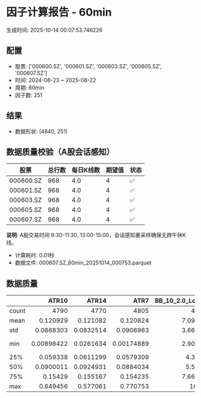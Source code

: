 # 因子计算报告 - 60min

生成时间: 2025-10-14 00:07:53.746226

## 配置

- 股票: ['000600.SZ', '000601.SZ', '000603.SZ', '000605.SZ', '000607.SZ']
- 时间: 2024-08-23 ~ 2025-08-22
- 周期: 60min
- 因子数: 251

## 结果

- 数据形状: (4840, 251)

## 数据质量校验（A股会话感知）

| 股票 | 总行数 | 每日K线数 | 期望值 | 状态 |
|------|--------|----------|--------|------|
| 000600.SZ | 968 | 4.0 | 4 | ✅ |
| 000601.SZ | 968 | 4.0 | 4 | ✅ |
| 000603.SZ | 968 | 4.0 | 4 | ✅ |
| 000605.SZ | 968 | 4.0 | 4 | ✅ |
| 000607.SZ | 968 | 4.0 | 4 | ✅ |

**说明**: A股交易时间 9:30-11:30, 13:00-15:00，会话感知重采样确保无跨午休K线。
- 计算耗时: 0.01秒
- 数据文件: 000607.SZ_60min_20251014_000753.parquet

## 数据质量

|       |         ATR10 |        ATR14 |          ATR7 |   BB_10_2.0_Lower |   BB_10_2.0_Middle |   BB_10_2.0_Upper |   BB_10_2.0_Width |   BB_15_2.0_Lower |   BB_15_2.0_Middle |   BB_15_2.0_Upper |   BB_15_2.0_Width |   BB_20_2.0_Lower |   BB_20_2.0_Middle |   BB_20_2.0_Upper |   BB_20_2.0_Width |    BOLB_20 |      CCI10 |      CCI14 |      CCI20 |      EMA12 |      EMA15 |      EMA20 |       EMA3 |       EMA5 |       EMA8 |    FIXLB10 |     FIXLB3 |     FIXLB5 |     FIXLB8 |     FMAX10 |     FMAX15 |     FMAX20 |      FMAX5 |    FMEAN10 |    FMEAN15 |    FMEAN20 |     FMEAN5 |     FMIN10 |     FMIN15 |     FMIN20 |      FMIN5 |     FSTD10 |     FSTD15 |     FSTD20 |      FSTD5 |    LEXLB10 |     LEXLB3 |     LEXLB5 |     LEXLB8 |       MA10 |       MA15 |       MA20 |        MA3 |        MA5 |        MA8 |         MACD |   MACD_12_26_9 |   MACD_6_13_4 |   MACD_8_17_5 |      MACD_HIST |   MACD_SIGNAL |   MEANLB10 |    MEANLB3 |    MEANLB5 |    MEANLB8 |       MSTD10 |       MSTD15 |        MSTD5 |     Momentum1 |    Momentum10 |    Momentum12 |    Momentum15 |    Momentum20 |     Momentum3 |     Momentum5 |     Momentum8 |              OBV |   OBV_SMA10 |   OBV_SMA15 |   OBV_SMA20 |   OBV_SMA5 |   Position10 |   Position12 |   Position15 |   Position20 |   Position25 |   Position30 |   Position5 |   Position8 |       RAND |     RANDNX |      RANDX |      RPROB |    RPROBCX |    RPROBNX |     RPROBX |       RSI |      RSI10 |     RSI14 |       RSI7 |       STCX |          STOCH |    STOCH_10_14 |   STOCH_14_20 |     STOCH_7_10 |        STX |   TA_ADXR_14 |   TA_ADX_14 |   TA_APO_fastperiod12_matype0_slowperiod26 |   TA_AROONOSC_14 |   TA_AROON_14_down |   TA_AROON_14_up |   TA_CCI_14 |   TA_CDL2CROWS |   TA_CDL3BLACKCROWS |   TA_CDL3INSIDE |   TA_CDL3LINESTRIKE |   TA_CDL3OUTSIDE |   TA_CDL3STARSINSOUTH |   TA_CDL3WHITESOLDIERS |   TA_CDLABANDONEDBABY |   TA_CDLADVANCEBLOCK |   TA_CDLBELTHOLD |   TA_CDLBREAKAWAY |   TA_CDLCLOSINGMARUBOZU |   TA_CDLCONCEALBABYSWALL |   TA_CDLCOUNTERATTACK |   TA_CDLDARKCLOUDCOVER |   TA_CDLDOJI |   TA_CDLDOJISTAR |   TA_CDLDRAGONFLYDOJI |   TA_CDLENGULFING |   TA_CDLEVENINGDOJISTAR |   TA_CDLEVENINGSTAR |   TA_CDLGAPSIDESIDEWHITE |   TA_CDLGRAVESTONEDOJI |   TA_CDLHAMMER |   TA_CDLHANGINGMAN |   TA_CDLHARAMI |   TA_CDLHARAMICROSS |   TA_CDLHIGHWAVE |   TA_CDLHIKKAKE |   TA_CDLHOMINGPIGEON |   TA_CDLIDENTICAL3CROWS |   TA_CDLINNECK |   TA_CDLINVERTEDHAMMER |   TA_CDLKICKING |   TA_CDLKICKINGBYLENGTH |   TA_CDLLADDERBOTTOM |   TA_CDLLONGLEGGEDDOJI |   TA_CDLLONGLINE |   TA_CDLMARUBOZU |   TA_CDLMATCHINGLOW |   TA_CDLMATHOLD |   TA_CDLMORNINGDOJISTAR |   TA_CDLMORNINGSTAR |   TA_CDLONNECK |   TA_CDLPIERCING |   TA_CDLRICKSHAWMAN |   TA_CDLRISEFALL3METHODS |   TA_CDLSEPARATINGLINES |   TA_CDLSHOOTINGSTAR |   TA_CDLSHORTLINE |   TA_CDLSPINNINGTOP |   TA_CDLSTALLEDPATTERN |   TA_CDLSTICKSANDWICH |   TA_CDLTAKURI |   TA_CDLTASUKIGAP |   TA_CDLTHRUSTING |   TA_CDLTRISTAR |   TA_CDLUNIQUE3RIVER |   TA_CDLUPSIDEGAP2CROWS |   TA_CDLXSIDEGAP3METHODS |   TA_DEMA_10 |   TA_DEMA_20 |   TA_DEMA_5 |   TA_DX_14 |   TA_EMA_10 |   TA_EMA_20 |   TA_EMA_30 |   TA_EMA_5 |   TA_EMA_60 |   TA_KAMA_10 |   TA_KAMA_20 |   TA_MFI_14 |   TA_MIDPRICE_10 |   TA_MIDPRICE_20 |   TA_MIDPRICE_5 |   TA_MOM_10 |   TA_ROCP_10 |   TA_ROCR100_10 |   TA_ROCR_10 |   TA_ROC_10 |   TA_RSI_14 |     TA_SAR |   TA_SMA_10 |   TA_SMA_20 |   TA_SMA_30 |   TA_SMA_5 |   TA_SMA_60 |   TA_STOCHF_D |   TA_STOCHF_K |   TA_STOCHRSI_fastd_period3_fastk_period5_timeperiod14_D |   TA_STOCHRSI_fastd_period3_fastk_period5_timeperiod14_K |   TA_STOCH_D |   TA_STOCH_K |   TA_T3_10 |   TA_T3_20 |    TA_T3_5 |   TA_TEMA_10 |   TA_TEMA_20 |   TA_TEMA_5 |   TA_TRIMA_10 |   TA_TRIMA_20 |   TA_TRIMA_5 |   TA_TRIX_14 |   TA_ULTOSC_timeperiod17_timeperiod214_timeperiod328 |   TA_WILLR_14 |   TA_WMA_10 |   TA_WMA_20 |   TA_WMA_5 |    TRENDLB10 |      TRENDLB3 |     TRENDLB5 |     TRENDLB8 |      Trend10 |      Trend12 |     Trend15 |     Trend20 |     Trend25 |       Trend5 |       Trend8 |     VWAP10 |     VWAP15 |     VWAP20 |     VWAP25 |     VWAP30 |   Volume_Momentum10 |   Volume_Momentum15 |   Volume_Momentum20 |   Volume_Momentum25 |   Volume_Momentum30 |   Volume_Ratio10 |   Volume_Ratio15 |   Volume_Ratio20 |   Volume_Ratio25 |   Volume_Ratio30 |   WILLR14 |   WILLR18 |   WILLR21 |    WILLR9 |
|:------|--------------:|-------------:|--------------:|------------------:|-------------------:|------------------:|------------------:|------------------:|-------------------:|------------------:|------------------:|------------------:|-------------------:|------------------:|------------------:|-----------:|-----------:|-----------:|-----------:|-----------:|-----------:|-----------:|-----------:|-----------:|-----------:|-----------:|-----------:|-----------:|-----------:|-----------:|-----------:|-----------:|-----------:|-----------:|-----------:|-----------:|-----------:|-----------:|-----------:|-----------:|-----------:|-----------:|-----------:|-----------:|-----------:|-----------:|-----------:|-----------:|-----------:|-----------:|-----------:|-----------:|-----------:|-----------:|-----------:|-------------:|---------------:|--------------:|--------------:|---------------:|--------------:|-----------:|-----------:|-----------:|-----------:|-------------:|-------------:|-------------:|--------------:|--------------:|--------------:|--------------:|--------------:|--------------:|--------------:|--------------:|-----------------:|------------:|------------:|------------:|-----------:|-------------:|-------------:|-------------:|-------------:|-------------:|-------------:|------------:|------------:|-----------:|-----------:|-----------:|-----------:|-----------:|-----------:|-----------:|----------:|-----------:|----------:|-----------:|-----------:|---------------:|---------------:|--------------:|---------------:|-----------:|-------------:|------------:|-------------------------------------------:|-----------------:|-------------------:|-----------------:|------------:|---------------:|--------------------:|----------------:|--------------------:|-----------------:|----------------------:|-----------------------:|----------------------:|---------------------:|-----------------:|------------------:|------------------------:|-------------------------:|----------------------:|-----------------------:|-------------:|-----------------:|----------------------:|------------------:|------------------------:|--------------------:|-------------------------:|-----------------------:|---------------:|-------------------:|---------------:|--------------------:|-----------------:|----------------:|---------------------:|------------------------:|---------------:|-----------------------:|----------------:|------------------------:|---------------------:|-----------------------:|-----------------:|-----------------:|--------------------:|----------------:|------------------------:|--------------------:|---------------:|-----------------:|--------------------:|-------------------------:|------------------------:|---------------------:|------------------:|--------------------:|-----------------------:|----------------------:|---------------:|------------------:|------------------:|----------------:|---------------------:|------------------------:|-------------------------:|-------------:|-------------:|------------:|-----------:|------------:|------------:|------------:|-----------:|------------:|-------------:|-------------:|------------:|-----------------:|-----------------:|----------------:|------------:|-------------:|----------------:|-------------:|------------:|------------:|-----------:|------------:|------------:|------------:|-----------:|------------:|--------------:|--------------:|---------------------------------------------------------:|---------------------------------------------------------:|-------------:|-------------:|-----------:|-----------:|-----------:|-------------:|-------------:|------------:|--------------:|--------------:|-------------:|-------------:|-----------------------------------------------------:|--------------:|------------:|------------:|-----------:|-------------:|--------------:|-------------:|-------------:|-------------:|-------------:|------------:|------------:|------------:|-------------:|-------------:|-----------:|-----------:|-----------:|-----------:|-----------:|--------------------:|--------------------:|--------------------:|--------------------:|--------------------:|-----------------:|-----------------:|-----------------:|-----------------:|-----------------:|----------:|----------:|----------:|----------:|
| count | 4790          | 4770         | 4805          |        4795       |         4795       |        4795       |        4795       |        4770       |         4770       |        4770       |        4770       |        4745       |         4745       |        4745       |        4745       | 4840       | 4750       | 4710       | 4650       | 4840       | 4840       | 4840       | 4840       | 4840       | 4840       | 4840       | 4840       | 4840       | 4840       | 4795       | 4770       | 4745       | 4820       | 4840       | 4840       | 4840       | 4840       | 4840       | 4840       | 4840       | 4840       | 4840       | 4840       | 4840       | 4840       | 4840       | 4840       | 4840       | 4840       | 4795       | 4770       | 4745       | 4830       | 4820       | 4805       | 4675         |   4675         | 4765          | 4740          | 4675           |  4675         | 4840       | 4840       | 4840       | 4840       | 4795         | 4770         | 4820         | 4790          | 4790          | 4790          | 4790          | 4790          | 4790          | 4790          | 4790          |   4840           |  4795       |  4770       |  4745       | 4820       |  4795        |  4785        |  4770        |  4745        |  4720        |  4695        | 4820        | 4805        | 4840       | 4840       | 4840       | 4840       | 4840       | 4840       | 4840       | 4770      | 4790       | 4770      | 4805       | 4840       | 4755           | 4665           |     4585      | 4720           | 4840       |   4705       |  4705       |                                 4785       |       4840       |         4840       |       4840       |  4710       |           4840 |                4840 |    4840         |        4840         |      4840        |           4825        |           4840         |                  4840 |          4840        |      4840        |              4840 |             4840        |             4840         |          4840         |            4840        |    4840      |     4840         |            4840       |        4840       |            4840         |        4840         |              4840        |             4840       |     4840       |         4840       |    4840        |         4840        |       4840       |      4840       |          4840        |            4840         |   4840         |            4840        |    4840         |            4840         |         4840         |              4840      |      4840        |      4840        |          4840       |            4840 |            4840         |         4840        |    4840        |     4840         |          4840       |             4840         |             4840        |          4840        |       4840        |          4840       |            4840        |          4840         |     4840       |        4840       |       4840        |    4840         |                 4840 |                    4840 |             4840         |   4840       |   4840       |  4840       | 4840       |  4840       |  4840       |  4840       | 4840       |  4840       |   4795       |   4745       |  4840       |       4840       |       4840       |      4840       |  4840       |   4840       |      4840       |   4840       | 4790        |   4770      | 4840       |  4795       |  4745       |  4695       | 4820       |  4545       |    4840       |    4840       |                                               4840       |                                               4840       |   4840       |   4840       | 4840       | 4840       | 4840       |   4840       |   4840       |  4840       |    4795       |    4745       |   4820       |   4840       |                                           4840       |     4775      |  4795       |  4745       | 4820       | 4795         | 4830          | 4820         | 4805         | 4795         | 4785         | 4770        | 4745        | 4720        | 4820         | 4805         | 4745       | 4745       | 4745       | 4745       | 4745       |       4790          |       4790          |       4790          |       4790          |       4790          |       4840       |       4840       |       4840       |       4840       |       4840       | 4775      | 4755      | 4740      | 4800      |
| mean  |    0.120929   |    0.121082  |    0.120824   |           7.09909 |            7.11989 |           7.1407  |           7.11989 |           7.09599 |            7.12223 |           7.14848 |           7.12223 |           7.09379 |            7.12473 |           7.15568 |           7.12473 |    7.11619 |    7.02123 |    8.14908 |   12.5263  |    7.09867 |    7.09399 |    7.08623 |    7.11295 |    7.10974 |    7.10496 |    7.11619 |    7.11619 |    7.11619 |    7.11619 |    7.11989 |    7.12223 |    7.12473 |    7.11782 |    7.11619 |    7.11619 |    7.11619 |    7.11619 |    7.11619 |    7.11619 |    7.11619 |    7.11619 |    7.11619 |    7.11619 |    7.11619 |    7.11619 |    7.11619 |    7.11619 |    7.11619 |    7.11619 |    7.11989 |    7.12223 |    7.12473 |    7.11698 |    7.11782 |    7.11905 |    0.0224998 |      0.0224998 |    0.0111859  |    0.014363   |    0.000142458 |     0.0223574 |    7.11619 |    7.11619 |    7.11619 |    7.11619 |    0.109655  |    0.135832  |    0.0770045 |    0.006244   |    0.006244   |    0.006244   |    0.006244   |    0.006244   |    0.006244   |    0.006244   |    0.006244   |      2.12637e+06 |     7.11989 |     7.12223 |     7.12473 |    7.11782 |     0.48663  |     0.487258 |     0.487206 |     0.487107 |     0.486649 |     0.488487 |    0.486093 |    0.486232 |    7.11619 |    7.11619 |    7.11619 |    7.11619 |    7.11619 |    7.11619 |    7.11619 |   52.0204 |   51.9204  |   52.0204 |   51.8198  |    7.11619 |   48.7149      |   48.4534      |       48.642  |   48.6014      |    7.11619 |     28.0382  |    28.0382  |                                    7.1208  |          7.11619 |            7.11619 |          7.11619 |     8.14908 |              0 |                   0 |      -0.0619835 |          -0.0619835 |        -0.413223 |             51.4544   |              0.0206612 |                     0 |            -0.495868 |         0.103306 |                 0 |                0.516529 |                0.0206612 |            -0.0826446 |              -0.206612 |      17.2107 |       -0.0619835 |               2.19008 |          -1.83471 |              -0.0413223 |          -0.0826446 |                 0.268595 |                1.73554 |        2.64463 |           -1.34298 |      -0.834711 |           -0.619835 |          6.34298 |         2.99587 |             0.103306 |              -0.0206612 |     -0.0413223 |               0.764463 |      -0.0206612 |               0.0206612 |            0.0413223 |                14.4215 |        -0.867769 |         0.165289 |             1.92149 |               0 |               0.0826446 |            0.165289 |      -0.103306 |        0.0413223 |             9.52479 |                0.0206612 |               -0.289256 |            -0.433884 |          0.743802 |             5.57851 |              -0.165289 |             0.0826446 |        2.00413 |           0       |         -0.268595 |       0.0206612 |                    0 |                       0 |                0.0826446 |      7.1018  |      7.08623 |     7.10974 |    7.11619 |     7.1018  |     7.08623 |     7.07081 |    7.10974 |     7.02459 |      7.11989 |      7.12473 |     7.11619 |          7.11619 |          7.11619 |         7.11619 |     7.11619 |      7.11619 |         7.11619 |      7.11619 |    0.6244   |     52.0204 |    7.11619 |     7.11989 |     7.12473 |     7.12993 |    7.11782 |     7.14698 |       7.11619 |       7.11619 |                                                  7.11619 |                                                  7.11619 |      7.11619 |      7.11619 |    7.11619 |    7.11619 |    7.11619 |      7.1018  |      7.08623 |     7.10974 |       7.11989 |       7.12473 |      7.11782 |      7.11619 |                                              7.11619 |      -50.8711 |     7.11989 |     7.12473 |    7.11782 |    0.0732227 |    0.00335091 |    0.0305044 |    0.060063  |    0.0732227 |    0.0876094 |    0.10643  |    0.131367 |    0.150789 |    0.0305044 |    0.060063  |    7.11984 |    7.11984 |    7.11984 |    7.11984 |    7.11984 |          0.006244   |          0.006244   |          0.006244   |          0.006244   |          0.006244   |          7.11619 |          7.11619 |          7.11619 |          7.11619 |          7.11619 |  -50.8711 |  -50.9821 |  -51.0396 |  -50.864  |
| std   |    0.0868303  |    0.0832514 |    0.0906963  |           3.66311 |            3.67352 |           3.68405 |           3.67352 |           3.65799 |            3.67093 |           3.68406 |           3.67093 |           3.6533  |            3.66842 |           3.6838  |           3.66842 |    3.67844 |   88.6674  |   91.1407  |   93.2632  |    3.66615 |    3.66296 |    3.65776 |    3.67595 |    3.67374 |    3.67046 |    3.67844 |    3.67844 |    3.67844 |    3.67844 |    3.67352 |    3.67093 |    3.66842 |    3.67608 |    3.67844 |    3.67844 |    3.67844 |    3.67844 |    3.67844 |    3.67844 |    3.67844 |    3.67844 |    3.67844 |    3.67844 |    3.67844 |    3.67844 |    3.67844 |    3.67844 |    3.67844 |    3.67844 |    3.67352 |    3.67093 |    3.66842 |    3.67712 |    3.67608 |    3.67457 |    0.143905  |      0.143905  |    0.103598   |    0.115687   |    0.0449608   |     0.13486   |    3.67844 |    3.67844 |    3.67844 |    3.67844 |    0.124398  |    0.153339  |    0.0928642 |    0.0522007  |    0.0522007  |    0.0522007  |    0.0522007  |    0.0522007  |    0.0522007  |    0.0522007  |    0.0522007  |      2.70854e+06 |     3.67352 |     3.67093 |     3.66842 |    3.67608 |     0.296146 |     0.296584 |     0.296176 |     0.295345 |     0.293604 |     0.293684 |    0.297352 |    0.296535 |    3.67844 |    3.67844 |    3.67844 |    3.67844 |    3.67844 |    3.67844 |    3.67844 |   13.458  |   15.6789  |   13.458  |   18.3698  |    3.67844 |   27.8649      |   19.5986      |       19.4801 |   19.4225      |    3.67844 |     12.0441  |    12.0441  |                                    3.67249 |          3.67844 |            3.67844 |          3.67844 |    91.1407  |              0 |                   0 |       7.74118   |           5.18278   |        15.7421   |             26.8464   |              1.4374    |                     0 |             7.02503  |        38.6536   |                 0 |               32.3646   |                1.4374    |             3.52029   |               4.54123  |      37.7513 |       10.266     |              14.6375  |          33.4146  |               2.03258   |           2.87391   |                 7.18272  |               13.0605  |       16.0475  |           11.5118  |      29.1047   |           18.5201   |         34.3669  |        42.902   |             3.21279  |               1.4374    |      2.03258   |               8.71077  |       1.4374    |               1.4374    |            2.03258   |                35.1344 |        41.5557   |        21.4183   |            13.7294  |               0 |               2.87391   |            4.06264  |       3.21279  |        2.03258   |            29.3587  |                1.4374    |                7.86846  |             6.57336  |         49.0398   |            42.4731  |               4.06264  |             2.87391   |       14.0156  |           2.87509 |          5.17619  |       1.4374    |                    0 |                       0 |                4.54517   |      3.66829 |      3.65776 |     3.67374 |    3.67844 |     3.66829 |     3.65776 |     3.64764 |    3.67374 |     3.61922 |      3.67352 |      3.66842 |     3.67844 |          3.67844 |          3.67844 |         3.67844 |     3.67844 |      3.67844 |         3.67844 |      3.67844 |    5.22007  |     13.458  |    3.67844 |     3.67352 |     3.66842 |     3.66366 |    3.67608 |     3.65051 |       3.67844 |       3.67844 |                                                  3.67844 |                                                  3.67844 |      3.67844 |      3.67844 |    3.67844 |    3.67844 |    3.67844 |      3.66829 |      3.65776 |     3.67374 |       3.67352 |       3.66842 |      3.67608 |      3.67844 |                                              3.67844 |       29.6453 |     3.67352 |     3.66842 |    3.67608 |    1.19299   |    0.852014   |    1.03797   |    1.15056   |    1.19299   |    1.22776   |    1.26464  |    1.30903  |    1.33102  |    1.03797   |    1.15056   |    3.68628 |    3.68628 |    3.68628 |    3.68628 |    3.68628 |          0.0522007  |          0.0522007  |          0.0522007  |          0.0522007  |          0.0522007  |          3.67844 |          3.67844 |          3.67844 |          3.67844 |          3.67844 |   29.6453 |   29.5486 |   29.5441 |   29.6396 |
| min   |    0.00898422 |    0.0261634 |    0.00174889 |           2.90947 |            2.915   |           2.92053 |           2.915   |           2.91667 |            2.922   |           2.92733 |           2.922   |           2.9281  |            2.9345  |           2.9409  |           2.9345  |    2.87    | -417.988   | -419.51    | -406.476   |    2.90647 |    2.9085  |    2.91    |    2.88222 |    2.89257 |    2.90145 |    2.87    |    2.87    |    2.87    |    2.87    |    2.915   |    2.922   |    2.9345  |    2.89    |    2.87    |    2.87    |    2.87    |    2.87    |    2.87    |    2.87    |    2.87    |    2.87    |    2.87    |    2.87    |    2.87    |    2.87    |    2.87    |    2.87    |    2.87    |    2.87    |    2.915   |    2.922   |    2.9345  |    2.88333 |    2.89    |    2.9075  |   -0.825735  |     -0.825735  |   -0.70385    |   -0.752405   |   -0.427923    |    -0.711105  |    2.87    |    2.87    |    2.87    |    2.87    |    0         |    0         |    0         |   -0.26963    |   -0.26963    |   -0.26963    |   -0.26963    |   -0.26963    |   -0.26963    |   -0.26963    |   -0.26963    |     -2.3173e+06  |     2.915   |     2.922   |     2.9345  |    2.89    |     0        |     0        |     0        |     0        |     0        |     0        |    0        |    0        |    2.87    |    2.87    |    2.87    |    2.87    |    2.87    |    2.87    |    2.87    |   12.8385 |    7.85794 |   12.8385 |    4.26702 |    2.87    |   -8.36368e-14 |    3.04518e-14 |        2      |   -1.98952e-14 |    2.87    |      6.75656 |     6.75656 |                                    2.9175  |          2.87    |            2.87    |          2.87    |  -419.51    |              0 |                   0 |    -100         |        -100         |      -100        |              0.175234 |              0         |                     0 |          -100        |      -100        |                 0 |             -100        |                0         |          -100         |            -100        |       0      |     -100         |               0       |        -100       |            -100         |        -100         |              -100        |                0       |        0       |         -100       |    -100        |         -100        |       -100       |      -200       |             0        |            -100         |   -100         |               0        |    -100         |               0         |            0         |                 0      |      -100        |      -100        |             0       |               0 |               0         |            0        |    -100        |        0         |             0       |                0         |             -100        |          -100        |       -100        |          -100       |            -100        |             0         |        0       |        -100       |       -100        |       0         |                    0 |                       0 |             -100         |      2.90439 |      2.91    |     2.89257 |    2.87    |     2.90439 |     2.91    |     2.91    |    2.89257 |     2.91    |      2.915   |      2.9345  |     2.87    |          2.87    |          2.87    |         2.87    |     2.87    |      2.87    |         2.87    |      2.87    |  -26.963    |     12.8385 |    2.87    |     2.915   |     2.9345  |     2.99233 |    2.89    |     3.0285  |       2.87    |       2.87    |                                                  2.87    |                                                  2.87    |      2.87    |      2.87    |    2.87    |    2.87    |    2.87    |      2.90439 |      2.91    |     2.89257 |       2.915   |       2.9345  |      2.89    |      2.87    |                                              2.87    |     -100      |     2.915   |     2.9345  |    2.89    |   -2.7868    |   -1.1547     |   -1.78885   |   -2.46555   |   -2.7868    |   -3.0827    |   -3.30559  |   -3.66895  |   -4.00467  |   -1.78885   |   -2.46555   |    0       |    0       |    0       |    0       |    0       |         -0.26963    |         -0.26963    |         -0.26963    |         -0.26963    |         -0.26963    |          2.87    |          2.87    |          2.87    |          2.87    |          2.87    | -100      | -100      | -100      | -100      |
| 25%   |    0.059338   |    0.0611299 |    0.0579309  |           4.3021  |            4.315   |           4.3324  |           4.315   |           4.29448 |            4.30883 |           4.3278  |           4.30883 |           4.29643 |            4.316   |           4.33319 |           4.316   |    4.32    |  -54.9966  |  -52.5295  |  -49.4013  |    4.3118  |    4.30861 |    4.30837 |    4.31782 |    4.32171 |    4.31573 |    4.32    |    4.32    |    4.32    |    4.32    |    4.315   |    4.30883 |    4.316   |    4.322   |    4.32    |    4.32    |    4.32    |    4.32    |    4.32    |    4.32    |    4.32    |    4.32    |    4.32    |    4.32    |    4.32    |    4.32    |    4.32    |    4.32    |    4.32    |    4.32    |    4.315   |    4.30883 |    4.316   |    4.32    |    4.322   |    4.32    |   -0.0370005 |     -0.0370005 |   -0.0277504  |   -0.0307543  |   -0.0138134   |    -0.0342912 |    4.32    |    4.32    |    4.32    |    4.32    |    0.0383551 |    0.048912  |    0.0254951 |   -0.0166254  |   -0.0166254  |   -0.0166254  |   -0.0166254  |   -0.0166254  |   -0.0166254  |   -0.0166254  |   -0.0166254  | 471622           |     4.315   |     4.30883 |     4.316   |    4.322   |     0.225    |     0.222222 |     0.222222 |     0.221557 |     0.219512 |     0.216441 |    0.222222 |    0.222222 |    4.32    |    4.32    |    4.32    |    4.32    |    4.32    |    4.32    |    4.32    |   42.8743 |   40.9738  |   42.8743 |   38.5471  |    4.32    |   23.646       |   32.5397      |       34.0114 |   34.4554      |    4.32    |     18.4108  |    18.4108  |                                    4.31333 |          4.32    |            4.32    |          4.32    |   -52.5295  |              0 |                   0 |       0         |           0         |         0        |             28.8738   |              0         |                     0 |             0        |         0        |                 0 |                0        |                0         |             0         |               0        |       0      |        0         |               0       |           0       |               0         |           0         |                 0        |                0       |        0       |            0       |       0        |            0        |          0       |         0       |             0        |               0         |      0         |               0        |       0         |               0         |            0         |                 0      |         0        |         0        |             0       |               0 |               0         |            0        |       0        |        0         |             0       |                0         |                0        |             0        |          0        |             0       |               0        |             0         |        0       |           0       |          0        |       0         |                    0 |                       0 |                0         |      4.31625 |      4.30837 |     4.32171 |    4.32    |     4.31625 |     4.30837 |     4.29814 |    4.32171 |     4.26557 |      4.315   |      4.316   |     4.32    |          4.32    |          4.32    |         4.32    |     4.32    |      4.32    |         4.32    |      4.32    |   -1.66254  |     42.8743 |    4.32    |     4.315   |     4.316   |     4.3145  |    4.322   |     4.31317 |       4.32    |       4.32    |                                                  4.32    |                                                  4.32    |      4.32    |      4.32    |    4.32    |    4.32    |    4.32    |      4.31625 |      4.30837 |     4.32171 |       4.315   |       4.316   |      4.322   |      4.32    |                                              4.32    |      -77.2329 |     4.315   |     4.316   |    4.322   |   -0.94849   |   -0.872871   |   -0.915955  |   -0.941316  |   -0.94849   |   -0.941325  |   -0.938982 |   -0.936828 |   -0.920399 |   -0.915955  |   -0.941316  |    4.33243 |    4.33243 |    4.33243 |    4.33243 |    4.33243 |         -0.0166254  |         -0.0166254  |         -0.0166254  |         -0.0166254  |         -0.0166254  |          4.32    |          4.32    |          4.32    |          4.32    |          4.32    |  -77.2329 |  -77.3571 |  -77.7778 |  -76.9231 |
| 50%   |    0.0900011  |    0.0924931 |    0.0884034  |           5.5583  |            5.575   |           5.59215 |           5.575   |           5.55319 |            5.57433 |           5.60351 |           5.57433 |           5.54747 |            5.574   |           5.61078 |           5.574   |    5.57    |    5.58273 |    5.54023 |    8.22258 |    5.55613 |    5.55036 |    5.53773 |    5.56979 |    5.56414 |    5.56139 |    5.57    |    5.57    |    5.57    |    5.57    |    5.575   |    5.57433 |    5.574   |    5.567   |    5.57    |    5.57    |    5.57    |    5.57    |    5.57    |    5.57    |    5.57    |    5.57    |    5.57    |    5.57    |    5.57    |    5.57    |    5.57    |    5.57    |    5.57    |    5.57    |    5.575   |    5.57433 |    5.574   |    5.57167 |    5.567   |    5.57125 |    0.0114793 |      0.0114793 |    0.00419778 |    0.00654842 |    0.000698234 |     0.0122319 |    5.57    |    5.57    |    5.57    |    5.57    |    0.0661648 |    0.0833781 |    0.0449444 |    0.00171318 |    0.00171318 |    0.00171318 |    0.00171318 |    0.00171318 |    0.00171318 |    0.00171318 |    0.00171318 |      1.41458e+06 |     5.575   |     5.57433 |     5.574   |    5.567   |     0.486486 |     0.478261 |     0.481125 |     0.490566 |     0.494241 |     0.5      |    0.491217 |    0.490566 |    5.57    |    5.57    |    5.57    |    5.57    |    5.57    |    5.57    |    5.57    |   51.7548 |   51.5786  |   51.7548 |   51.4884  |    5.57    |   47.9592      |   48.12        |       48.7319 |   47.9817      |    5.57    |     25.7687  |    25.7687  |                                    5.57667 |          5.57    |            5.57    |          5.57    |     5.54023 |              0 |                   0 |       0         |           0         |         0        |             51.9541   |              0         |                     0 |             0        |         0        |                 0 |                0        |                0         |             0         |               0        |       0      |        0         |               0       |           0       |               0         |           0         |                 0        |                0       |        0       |            0       |       0        |            0        |          0       |         0       |             0        |               0         |      0         |               0        |       0         |               0         |            0         |                 0      |         0        |         0        |             0       |               0 |               0         |            0        |       0        |        0         |             0       |                0         |                0        |             0        |          0        |             0       |               0        |             0         |        0       |           0       |          0        |       0         |                    0 |                       0 |                0         |      5.55651 |      5.53773 |     5.56414 |    5.57    |     5.55651 |     5.53773 |     5.50415 |    5.56414 |     5.43055 |      5.575   |      5.574   |     5.57    |          5.57    |          5.57    |         5.57    |     5.57    |      5.57    |         5.57    |      5.57    |    0.171318 |     51.7548 |    5.57    |     5.575   |     5.574   |     5.571   |    5.567   |     5.57717 |       5.57    |       5.57    |                                                  5.57    |                                                  5.57    |      5.57    |      5.57    |    5.57    |    5.57    |    5.57    |      5.55651 |      5.53773 |     5.56414 |       5.575   |       5.574   |      5.567   |      5.57    |                                              5.57    |      -51.6129 |     5.575   |     5.574   |    5.567   |    0.076833  |    0          |    0.0453746 |    0.0734931 |    0.076833  |    0.0953462 |    0.102647 |    0.144282 |    0.172828 |    0.0453746 |    0.0734931 |    5.59764 |    5.59764 |    5.59764 |    5.59764 |    5.59764 |          0.00171318 |          0.00171318 |          0.00171318 |          0.00171318 |          0.00171318 |          5.57    |          5.57    |          5.57    |          5.57    |          5.57    |  -51.6129 |  -50.8475 |  -50.4    |  -50.7144 |
| 75%   |    0.15429    |    0.155167  |    0.154235   |           7.66715 |            7.6795  |           7.70783 |           7.6795  |           7.66481 |            7.68533 |           7.71376 |           7.68533 |           7.66604 |            7.6945  |           7.71532 |           7.6945  |    7.6825  |   66.1309  |   66.5895  |   71.2961  |    7.67027 |    7.66599 |    7.65702 |    7.68057 |    7.68281 |    7.67578 |    7.6825  |    7.6825  |    7.6825  |    7.6825  |    7.6795  |    7.68533 |    7.6945  |    7.691   |    7.6825  |    7.6825  |    7.6825  |    7.6825  |    7.6825  |    7.6825  |    7.6825  |    7.6825  |    7.6825  |    7.6825  |    7.6825  |    7.6825  |    7.6825  |    7.6825  |    7.6825  |    7.6825  |    7.6795  |    7.68533 |    7.6945  |    7.68917 |    7.691   |    7.68625 |    0.0565999 |      0.0565999 |    0.0343279  |    0.0412489  |    0.0160782   |     0.0546993 |    7.6825  |    7.6825  |    7.6825  |    7.6825  |    0.127332  |    0.155828  |    0.0886284 |    0.0229008  |    0.0229008  |    0.0229008  |    0.0229008  |    0.0229008  |    0.0229008  |    0.0229008  |    0.0229008  |      2.77708e+06 |     7.6795  |     7.68533 |     7.6945  |    7.691   |     0.741338 |     0.75     |     0.740682 |     0.741935 |     0.740741 |     0.736842 |    0.736842 |    0.736842 |    7.6825  |    7.6825  |    7.6825  |    7.6825  |    7.6825  |    7.6825  |    7.6825  |   60.3316 |   62.4155  |   60.3316 |   64.6705  |    7.6825  |   73.8095      |   63.0676      |       63.2377 |   62.9001      |    7.6825  |     35.6228  |    35.6228  |                                    7.67917 |          7.6825  |            7.6825  |          7.6825  |    66.5895  |              0 |                   0 |       0         |           0         |         0        |             73.5001   |              0         |                     0 |             0        |         0        |                 0 |                0        |                0         |             0         |               0        |       0      |        0         |               0       |           0       |               0         |           0         |                 0        |                0       |        0       |            0       |       0        |            0        |          0       |         0       |             0        |               0         |      0         |               0        |       0         |               0         |            0         |                 0      |         0        |         0        |             0       |               0 |               0         |            0        |       0        |        0         |             0       |                0         |                0        |             0        |          0        |             0       |               0        |             0         |        0       |           0       |          0        |       0         |                    0 |                       0 |                0         |      7.67019 |      7.65702 |     7.68281 |    7.6825  |     7.67019 |     7.65702 |     7.6467  |    7.68281 |     7.61399 |      7.6795  |      7.6945  |     7.6825  |          7.6825  |          7.6825  |         7.6825  |     7.6825  |      7.6825  |         7.6825  |      7.6825  |    2.29008  |     60.3316 |    7.6825  |     7.6795  |     7.6945  |     7.68967 |    7.691   |     7.66117 |       7.6825  |       7.6825  |                                                  7.6825  |                                                  7.6825  |      7.6825  |      7.6825  |    7.6825  |    7.6825  |    7.6825  |      7.67019 |      7.65702 |     7.68281 |       7.6795  |       7.6945  |      7.691   |      7.6825  |                                              7.6825  |      -25      |     7.6795  |     7.6945  |    7.691   |    1.06917   |    0.872871   |    0.949289  |    1.03722   |    1.06917   |    1.10184   |    1.12735  |    1.15914  |    1.18252  |    0.949289  |    1.03722   |    7.68835 |    7.68835 |    7.68835 |    7.68835 |    7.68835 |          0.0229008  |          0.0229008  |          0.0229008  |          0.0229008  |          0.0229008  |          7.6825  |          7.6825  |          7.6825  |          7.6825  |          7.6825  |  -25      |  -25.9126 |  -25.5814 |  -25      |
| max   |    0.649456   |    0.577061  |    0.770753   |          16.46    |           16.492   |          16.524   |          16.492   |          16.3886  |           16.4233  |          16.4581  |          16.4233  |          16.2709  |           16.319   |          16.3671  |          16.319   |   16.74    |  666.663   |  933.326   | 1227.69    |   16.3976  |   16.3544  |   16.2841  |   16.6842  |   16.603   |   16.4927  |   16.74    |   16.74    |   16.74    |   16.74    |   16.492   |   16.4233  |   16.319   |   16.614   |   16.74    |   16.74    |   16.74    |   16.74    |   16.74    |   16.74    |   16.74    |   16.74    |   16.74    |   16.74    |   16.74    |   16.74    |   16.74    |   16.74    |   16.74    |   16.74    |   16.492   |   16.4233  |   16.319   |   16.7233  |   16.614   |   16.5375  |    1.2548    |      1.2548    |    0.888791   |    1.00164    |    0.249589    |     1.07826   |   16.74    |   16.74    |   16.74    |   16.74    |    1.0401    |    1.35857   |    0.970989  |    0.411867   |    0.411867   |    0.411867   |    0.411867   |    0.411867   |    0.411867   |    0.411867   |    0.411867   |      1.35861e+07 |    16.492   |    16.4233  |    16.319   |   16.614   |     1        |     1        |     1        |     1        |     1        |     1        |    1        |    1        |   16.74    |   16.74    |   16.74    |   16.74    |   16.74    |   16.74    |   16.74    |   96.1633 |   99.0261  |   96.1633 |   99.8753  |   16.74    |  100           |  100           |       97.1797 |  100           |   16.74    |     70.5862  |    70.5862  |                                   16.4675  |         16.74    |           16.74    |         16.74    |   933.326   |              0 |                   0 |     100         |         100         |       100        |            100        |            100         |                     0 |             0        |       100        |                 0 |              100        |              100         |           100         |               0        |     100      |      100         |             100       |         100       |               0         |           0         |               100        |              100       |      100       |            0       |     100        |          100        |        100       |       200       |           100        |               0         |      0         |             100        |       0         |             100         |          100         |               100      |       100        |       100        |           100       |               0 |             100         |          100        |       0        |      100         |           100       |              100         |              100        |             0        |        100        |           100       |               0        |           100         |      100       |         100       |          0        |     100         |                    0 |                       0 |              100         |     16.4342  |     16.2841  |    16.603   |   16.74    |    16.4342  |    16.2841  |    16.1676  |   16.603   |    15.9714  |     16.492   |     16.319   |    16.74    |         16.74    |         16.74    |        16.74    |    16.74    |     16.74    |        16.74    |     16.74    |   41.1867   |     96.1633 |   16.74    |    16.492   |    16.319   |    16.1593  |   16.614   |    15.977   |      16.74    |      16.74    |                                                 16.74    |                                                 16.74    |     16.74    |     16.74    |   16.74    |   16.74    |   16.74    |     16.4342  |     16.2841  |    16.603   |      16.492   |      16.319   |     16.614   |     16.74    |                                             16.74    |        0      |    16.492   |    16.319   |   16.614   |    2.84605   |    1.1547     |    1.78885   |    2.47487   |    2.84605   |    3.17543   |    3.61478  |    4.24853  |    4.8      |    1.78885   |    2.47487   |   16.3695  |   16.3695  |   16.3695  |   16.3695  |   16.3695  |          0.411867   |          0.411867   |          0.411867   |          0.411867   |          0.411867   |         16.74    |         16.74    |         16.74    |         16.74    |         16.74    |    0      |    0      |    0      |    0      |